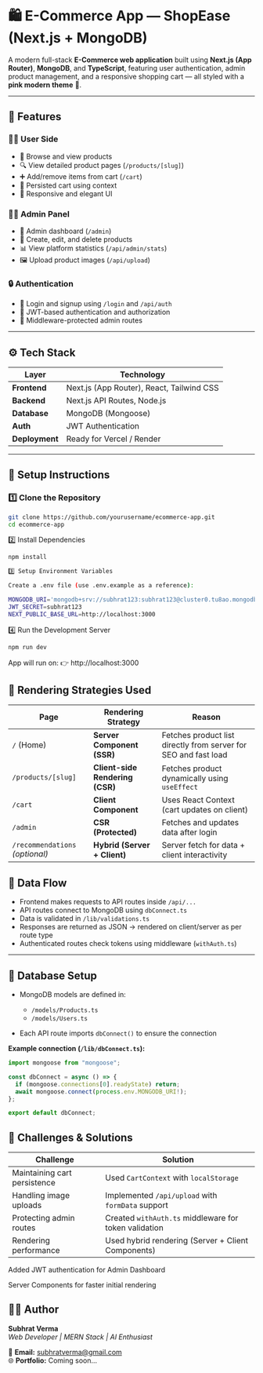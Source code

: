 # 🛍️ E-Commerce App — **ShopEase** (Next.js + MongoDB)

A modern full-stack **E-Commerce web application** built using **Next.js (App Router)**, **MongoDB**, and **TypeScript**, featuring user authentication, admin product management, and a responsive shopping cart — all styled with a **pink modern theme** 💖.

---

## 🚀 Features

### 🧑‍💻 User Side
- 🛒 Browse and view products  
- 🔍 View detailed product pages (`/products/[slug]`)  
- ➕ Add/remove items from cart (`/cart`)  
- 💾 Persisted cart using context  
- 💅 Responsive and elegant UI  

### 🧑‍💼 Admin Panel
- 🧭 Admin dashboard (`/admin`)  
- 🧰 Create, edit, and delete products  
- 📊 View platform statistics (`/api/admin/stats`)  
- 🖼️ Upload product images (`/api/upload`)  

### 🔒 Authentication
- 🔐 Login and signup using `/login` and `/api/auth`  
- 🪪 JWT-based authentication and authorization  
- 🚫 Middleware-protected admin routes  

---

## ⚙️ Tech Stack

| Layer | Technology |
|-------|-------------|
| **Frontend** | Next.js (App Router), React, Tailwind CSS |
| **Backend** | Next.js API Routes, Node.js |
| **Database** | MongoDB (Mongoose) |
| **Auth** | JWT Authentication |
| **Deployment** | Ready for Vercel / Render |

---

## 🔧 Setup Instructions

### 1️⃣ Clone the Repository
```bash
git clone https://github.com/yourusername/ecommerce-app.git
cd ecommerce-app
```

2️⃣ Install Dependencies
```bash
npm install

3️⃣ Setup Environment Variables

Create a .env file (use .env.example as a reference):

MONGODB_URI='mongodb+srv://subhrat123:subhrat123@cluster0.tu8ao.mongodb.net/'
JWT_SECRET=subhrat123
NEXT_PUBLIC_BASE_URL=http://localhost:3000
```
4️⃣ Run the Development Server
```bash
npm run dev
```

App will run on:
👉 http://localhost:3000

## 🧩 Rendering Strategies Used

| Page | Rendering Strategy | Reason |
|------|--------------------|---------|
| `/` (Home) | **Server Component (SSR)** | Fetches product list directly from server for SEO and fast load |
| `/products/[slug]` | **Client-side Rendering (CSR)** | Fetches product dynamically using `useEffect` |
| `/cart` | **Client Component** | Uses React Context (cart updates on client) |
| `/admin` | **CSR (Protected)** | Fetches and updates data after login |
| `/recommendations` *(optional)* | **Hybrid (Server + Client)** | Server fetch for data + client interactivity |


## 🧠 Data Flow

- Frontend makes requests to API routes inside `/api/...`  
- API routes connect to MongoDB using `dbConnect.ts`  
- Data is validated in `/lib/validations.ts`  
- Responses are returned as JSON → rendered on client/server as per route type  
- Authenticated routes check tokens using middleware (`withAuth.ts`)  

---

## 🧱 Database Setup

- MongoDB models are defined in:  
  - `/models/Products.ts`  
  - `/models/Users.ts`  

- Each API route imports `dbConnect()` to ensure the connection  

**Example connection (`/lib/dbConnect.ts`):**

```ts
import mongoose from "mongoose";

const dbConnect = async () => {
  if (mongoose.connections[0].readyState) return;
  await mongoose.connect(process.env.MONGODB_URI!);
};

export default dbConnect;
```

## 🧾 Challenges & Solutions

| Challenge | Solution |
|------------|-----------|
| Maintaining cart persistence | Used `CartContext` with `localStorage` |
| Handling image uploads | Implemented `/api/upload` with `formData` support |
| Protecting admin routes | Created `withAuth.ts` middleware for token validation |
| Rendering performance | Used hybrid rendering (Server + Client Components) |


Added JWT authentication for Admin Dashboard

Server Components for faster initial rendering

## 🧑‍💻 Author

**Subhrat Verma**  
_Web Developer | MERN Stack | AI Enthusiast_  

📧 **Email:** [subhratverma@gmail.com](mailto:subhratverma@gmail.com)  
🌐 **Portfolio:** Coming soon...
